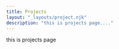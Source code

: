 ```yaml
---
title: Projects
layout: "_layouts/project.njk"
description: "this is projects page...."
---
```

 this is projects page
 